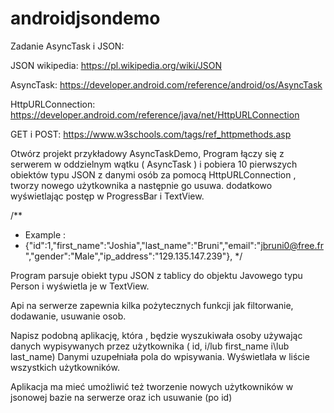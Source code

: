 # androidjsondemo
Zadanie AsyncTask i JSON:

JSON wikipedia:
https://pl.wikipedia.org/wiki/JSON

AsyncTask:
https://developer.android.com/reference/android/os/AsyncTask

HttpURLConnection:
https://developer.android.com/reference/java/net/HttpURLConnection

GET i POST:
https://www.w3schools.com/tags/ref_httpmethods.asp


Otwórz projekt przykładowy AsyncTaskDemo,
Program łączy się z serwerem w oddzielnym wątku ( AsyncTask )
i pobiera 10 pierwszych obiektów typu JSON z danymi osób za pomocą HttpURLConnection ,
tworzy nowego użytkownika a następnie go usuwa.
 dodatkowo wyświetlając postęp w ProgressBar i TextView.

/**
 * Example :
 * {"id":1,"first_name":"Joshia","last_name":"Bruni","email":"jbruni0@free.fr","gender":"Male","ip_address":"129.135.147.239"},
 */

Program parsuje obiekt typu JSON z tablicy do objektu Javowego typu Person i wyświetla je w TextView.

Api na serwerze zapewnia kilka pożytecznych funkcji jak
filtorwanie, dodawanie, usuwanie osob.



Napisz podobną aplikację, która , będzie wyszukiwała osoby używając danych wypisywanych przez użytkownika ( id,  i/lub first_name i\lub last_name)
Danymi uzupełniała pola do wpisywania.
Wyświetlała w liście wszystkich użytkowników.

Aplikacja ma mieć umożliwić też tworzenie nowych użytkowników w jsonowej bazie na serwerze oraz ich usuwanie (po id)
